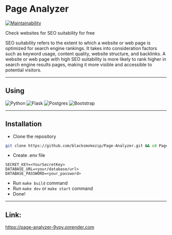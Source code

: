 # Page Analyzer
[![Maintainability](https://api.codeclimate.com/v1/badges/730216f9a0a98b03b223/maintainability)](https://codeclimate.com/github/blacksmokezip/python-project-83/maintainability)

Check websites for SEO suitability for free 

SEO suitability refers to the extent to which a website or web page is optimized for search engine rankings. It takes into consideration factors such as keyword usage, content quality, website structure, and backlinks. A website or web page with high SEO suitability is more likely to rank higher in search engine results pages, making it more visible and accessible to potential visitors.

---

## Using

![Python](https://img.shields.io/badge/python-3670A0?style=for-the-badge&logo=python&logoColor=ffdd54)
![Flask](https://img.shields.io/badge/flask-%23000.svg?style=for-the-badge&logo=flask&logoColor=white)
![Postgres](https://img.shields.io/badge/postgres-%23316192.svg?style=for-the-badge&logo=postgresql&logoColor=white)
![Bootstrap](https://img.shields.io/badge/bootstrap-%238511FA.svg?style=for-the-badge&logo=bootstrap&logoColor=white)


---

## Installation
* Clone the repository
```bash
git clone https://github.com/blacksmokezip/Page-Analyzer.git && cd Page-Analyzer
```
* Create .env file
```dotenv
SECRET_KEY=<YourSecretKey>
DATABASE_URL=<your/database/url>
DATABASE_PASSWORD=<your_password>
```
* Run ```make build``` command
* Run ```make dev``` or ```make start``` command
* Done!

---

## Link:
https://page-analyzer-9ypy.onrender.com
